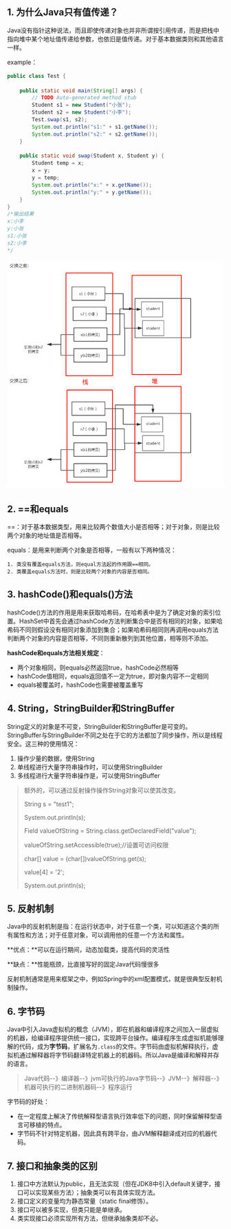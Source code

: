 ## 1. 为什么Java只有值传递？

Java没有指针这种说法，而且即使传递对象也并非所谓按引用传递，而是把栈中指向堆中某个地址值传递给参数，也依旧是值传递。对于基本数据类则和其他语言一样。

example：

```java
public class Test {

	public static void main(String[] args) {
		// TODO Auto-generated method stub
		Student s1 = new Student("小张");
		Student s2 = new Student("小李");
		Test.swap(s1, s2);
		System.out.println("s1:" + s1.getName());
		System.out.println("s2:" + s2.getName());
	}

	public static void swap(Student x, Student y) {
		Student temp = x;
		x = y;
		y = temp;
		System.out.println("x:" + x.getName());
		System.out.println("y:" + y.getName());
	}
}
/*输出结果
x:小李
y:小张
s1:小张
s2:小李
*/
```

![](./zhichuandi.png)



## 2. ==和equals

==：对于基本数据类型，用来比较两个数值大小是否相等；对于对象，则是比较两个对象的地址值是否相等。

equals：是用来判断两个对象是否相等，一般有以下两种情况：

 	1. 类没有覆盖equals方法，则equal方法起的作用跟==相同。
 	2. 类覆盖equals方法时，则是比较两个对象的内容是否相同。



## 3. hashCode()和equals()方法

hashCode()方法的作用是用来获取哈希码，在哈希表中是为了确定对象的索引位置。HashSet中首先会通过hashCode方法判断集合中是否有相同的对象，如果哈希码不同则假设没有相同对象添加到集合；如果哈希码相同则再调用equals方法判断两个对象的内容是否相等，不同则重新散列到其他位置，相等则不添加。

**hashCode和equals方法相关规定**：

- 两个对象相同，则equals必然返回true，hashCode必然相等
- hashCode值相同，equals返回值不一定为true，即对象内容不一定相同
- equals被覆盖时，hashCode也需要被覆盖重写





## 4. String，StringBuilder和StringBuffer

String定义的对象是不可变，StringBuilder和StringBuffer是可变的。StringBuffer与StringBuilder不同之处在于它的方法都加了同步操作，所以是线程安全。这三种的使用情况：

1. 操作少量的数据，使用String
2. 单线程进行大量字符串操作时，可以使用StringBuilder
3. 多线程进行大量字符串操作是，可以使用StringBuffer

> 额外的，可以通过反射操作操作String对象可以使其改变。
>
> String s = "test1";
>
> System.out.println(s);
>
> Field valueOfString = String.class.getDeclaredField("value");
>
> valueOfString.setAccessible(true);//设置可访问权限
>
> char[] value = (char[])valueOfString.get(s);
>
> value[4] = '2';
>
> System.out.println(s);



## 5. 反射机制

Java中的反射机制是指：在运行状态中，对于任意一个类，可以知道这个类的所有属性和方法；对于任意对象，可以调用他的任意一个方法和属性。

**优点：**可以在运行期间，动态加载类，提高代码的灵活性

**缺点：**性能瓶颈，比直接写好的固定Java代码慢很多



反射机制通常是用来框架之中，例如Spring中的xml配置模式，就是很典型反射机制操作。



## 6. 字节码

Java中引入Java虚拟机的概念（JVM），即在机器和编译程序之间加入一层虚拟的机器，给编译程序提供统一接口，实现跨平台操作。编译程序生成虚拟机能够理解的代码，成为**字节码**，扩展名为`.class`的文件。字节码由虚拟机解释执行，虚拟机通过解释器将字节码翻译特定机器上的机器码。所以Java是编译和解释并存的语言。

> Java代码--》编译器--》jvm可执行的Java字节码--》JVM--》解释器--》机器可执行的二进制机器码--》程序运行

字节码的好处：

- 在一定程度上解决了传统解释型语言执行效率低下的问题，同时保留解释型语言可移植的特点。
- 字节码不针对特定机器，因此具有跨平台，由JVM解释翻译成对应的机器代码。



## 7. 接口和抽象类的区别

1. 接口中方法默认为public，且无法实现（但在JDK8中引入default关键字，接口可以实现某些方法）；抽象类可以有具体实现方法。
2. 接口定义的变量均为静态常量（static final修饰）。
3. 接口可以被多实现，但类只能是单继承。
4. 类实现接口必须实现所有方法，但继承抽象类却不必。



